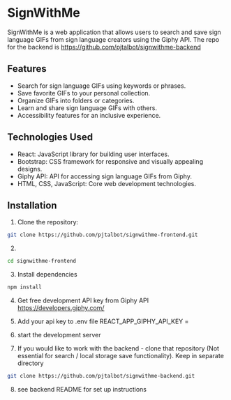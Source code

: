 # SignWithMe

SignWithMe is a web application that allows users to search and save sign language GIFs from sign language creators using the Giphy API. The repo for the backend is https://github.com/pjtalbot/signwithme-backend

## Features

- Search for sign language GIFs using keywords or phrases.
- Save favorite GIFs to your personal collection.
- Organize GIFs into folders or categories.
- Learn and share sign language GIFs with others.
- Accessibility features for an inclusive experience.

## Technologies Used

- React: JavaScript library for building user interfaces.
- Bootstrap: CSS framework for responsive and visually appealing designs.
- Giphy API: API for accessing sign language GIFs from Giphy.
- HTML, CSS, JavaScript: Core web development technologies.

## Installation

1. Clone the repository:

```bash
git clone https://github.com/pjtalbot/signwithme-frontend.git
```
2.

```bash
cd signwithme-frontend
```
3. Install dependencies
```bash
npm install
```
4. Get free development API key from Giphy API
    https://developers.giphy.com/

5. Add your api key to .env file
    REACT_APP_GIPHY_API_KEY = <your key>

6. start the development server

7. If you would like to work with the backend - clone that repository (Not essential for search / local storage save functionality). Keep in separate directory
```bash
git clone https://github.com/pjtalbot/signwithme-backend.git
```
8. see backend README for set up instructions


